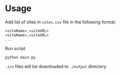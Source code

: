 # Usage

Add list of sites in `sites.csv` file in the following format:

```
<siteName>,<siteURL>
<siteName>,<siteURL>
...
```

Run script

```
python main.py
```

`.ico` files will be downloaded to `./output` directory
